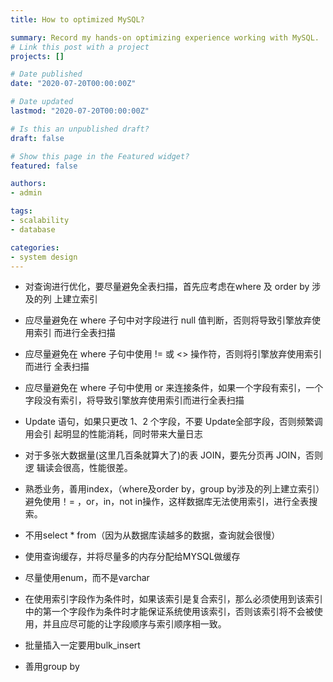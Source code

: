 ```yaml
---
title: How to optimized MySQL?

summary: Record my hands-on optimizing experience working with MySQL.
# Link this post with a project
projects: []

# Date published
date: "2020-07-20T00:00:00Z"

# Date updated
lastmod: "2020-07-20T00:00:00Z"

# Is this an unpublished draft?
draft: false

# Show this page in the Featured widget?
featured: false

authors:
- admin

tags:
- scalability
- database

categories:
- system design
---
```


- 对查询进行优化，要尽量避免全表扫描，首先应考虑在where 及 order by 涉及的列 上建立索引
- 应尽量避免在 where 子句中对字段进行 null 值判断，否则将导致引擎放弃使用索引 而进行全表扫描
- 应尽量避免在 where 子句中使用 != 或 <> 操作符，否则将引擎放弃使用索引而进行 全表扫描
- 应尽量避免在 where 子句中使用 or 来连接条件，如果一个字段有索引，一个字段没有索引，将导致引擎放弃使用索引而进行全表扫描
- Update 语句，如果只更改 1、2 个字段，不要 Update全部字段，否则频繁调用会引 起明显的性能消耗，同时带来大量日志 
- 对于多张大数据量(这里几百条就算大了)的表 JOIN，要先分页再 JOIN，否则逻 辑读会很高，性能很差。

- 熟悉业务，善用index，（where及order by，group by涉及的列上建立索引）避免使用！= ，or，in，not in操作，这样数据库无法使用索引，进行全表搜索。
- 不用select * from（因为从数据库读越多的数据，查询就会很慢）
- 使用查询缓存，并将尽量多的内存分配给MYSQL做缓存
- 尽量使用enum，而不是varchar
- 在使用索引字段作为条件时，如果该索引是复合索引，那么必须使用到该索引中的第一个字段作为条件时才能保证系统使用该索引，否则该索引将不会被使用，并且应尽可能的让字段顺序与索引顺序相一致。
- 批量插入一定要用bulk_insert
- 善用group by
